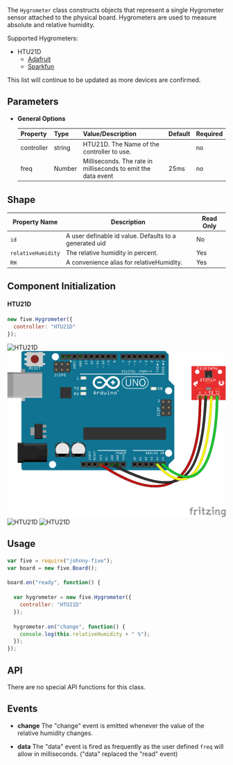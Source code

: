 The `Hygrometer` class constructs objects that represent a single Hygrometer sensor attached to the physical board. Hygrometers are used to measure absolute and relative humidity. 

Supported Hygrometers:

- HTU21D
  - [Adafruit](https://www.adafruit.com/products/1899)
  - [Sparkfun](https://www.sparkfun.com/products/12064)


This list will continue to be updated as more devices are confirmed.

## Parameters

- **General Options**

  | Property | Type          | Value/Description                                             | Default | Required                                                               |
  |---------------|---------------|---------------------------------------------------------------|---------------------------------------------------------|------------------------------------------------------------------------|
  | controller    | string        | HTU21D. The Name of the controller to use. |  | no |
  | freq          | Number        | Milliseconds. The rate in milliseconds to emit the data event         | 25ms | no                                                                     |



## Shape

| Property Name | Description | Read Only |
|---------------| ----------- | ----------|
| `id` | A user definable id value. Defaults to a generated uid | No |
| `relativeHumidity` | The relative humidity in percent. | Yes |
| `RH` | A convenience alias for relativeHumidity. | Yes |

## Component Initialization


#### HTU21D

```js
new five.Hygrometer({
  controller: "HTU21D"
});
```

![HTU21D](https://github.com/rwaldron/johnny-five/raw/master/docs/breadboard/temperature-HTU21D-F.png)
![HTU21D](https://github.com/rwaldron/johnny-five/raw/master/docs/breadboard/temperature-HTU21D.png)
![HTU21D](https://github.com/rwaldron/johnny-five/raw/master/docs/breadboard/tessel-temperature-HTU21D-F.png)
![HTU21D](https://github.com/rwaldron/johnny-five/raw/master/docs/breadboard/tessel-temperature-HTU21D.png)



## Usage
```js
var five = require("johnny-five");
var board = new five.Board();

board.on("ready", function() {

  var hygrometer = new five.Hygrometer({
    controller: "HTU21D"
  });

  hygrometer.on("change", function() {
    console.log(this.relativeHumidity + " %");
  });
});
```

## API

There are no special API functions for this class.

## Events

- **change** The "change" event is emitted whenever the value of the relative humidity changes.

- **data** The "data" event is fired as frequently as the user defined `freq` will allow in milliseconds. ("data" replaced the "read" event)